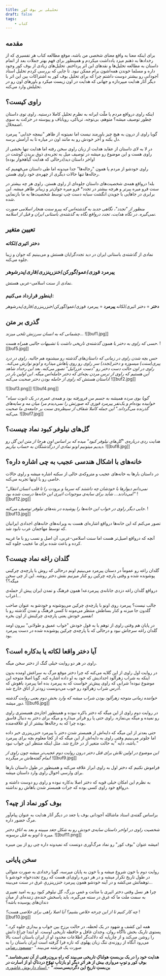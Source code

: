 ```yaml
---
title: تحلیلی بر بوف کور
draft: false
tags:
    - کتاب
---
```

## مقدمه
برای اینکه معنا به واقع معنای شخصی من باشه، موقع مطالعه کتاب هر تفسیری که از رخدادها به ذهنم میزد یادداشت میکردم و همینطور برای فهم بهتر جملات بعد از اتمام داستان به مطالعه تحلیل‌ها و نقدهای این اثر پرداختم.
تحلیل‌های زیادی از بوف کور وجود داره و مسلما خوندن همه‌اشون برام ممکن نبود. تا جایی که بررسی کردم تحلیل استاد آجودانی رو بیشتر دوست داشتم چرا که برای تحلیل بوف کور به اشتراکات بین این اثر با دیگر آثار هدایت میپردازه و جهانی که هدایت در اون زیست میکرد و باورهای اون رو در تحلیلش وارد می‌کنه.
## راوی کیست؟
اینکه راوی درواقع مردم یا ملّت ایرانه به نظرم تحلیل کاملا درستیه. راوی توی داستان چطور توصیف میشه؟
متوهم، بی‌توجه، تریاکی، رویاباف و پیوسته در حرکت به سوی اضمحلال.

گویا راوی از درون به هیچ چیز باورمند نیست اما نمیتونه از ظاهر "نیمچه خدایی" پیرمرد دل بکنه و آخر خودش رو به مانند اون در میاره تا به آرامش برسه.

در لا به لای داستان از عقاید هدایت از زبان راوی سخن رفته اما هدایت تنها بخشی از راوی هست و این موضوع رو میشه در توصیف میل به تجربه‌ی ذوق بریدن گوشت در اواخر داستان دید(درحالی که هدایت گیاهخوار بوده)

راوی خودشو از مردم یا همون "رجاله‌ها" جدا میدونه اما طی داستان می‌فهمیم که رجاله‌ها تنها حالات دیگری از چهره‌ی خود راوی هستن.

بله! درواقع همه‌ی شخصیت‌های داستان جلوه‌ای از راوی هستن. راوی هر چه بیشتر در سنت فرو میره پیرتر و هرچه بیشتر در تجدد* فرو میره جوان‌تر و زیباتر ظاهر میشه.
این برابری در جاهایی با جویدن انگشت سبابه دست چپ توسط شخصیت‌ها به ما بازنمایی شده.

*منظور از "تجدد"، نگاهی جدید به گذشته‌اس که پیرو سنت هنجار اسلامی صورت نمی‌گیره. در نگاه هدایت، تجدد درواقع نگاه به گذشته‌ی باستانی ایران و قبل از اسلامه.*
## تعیین متغیر
### دختر اثیری/لکاته
نمادی از گذشته‌ی باستانی ایران در دید تجددگرایان هستش و می‌بینیم که جوان و زیبا جلوه می‌کنه.
### پیرمرد قوزی/عمو/گورکن/خنزرپنزری/قاری/پدرشوهر
نمادی از سنت اسلامی-عربی هستش.
### اینطور قرارداد می‌کنیم:
**دختر** = دختر اثیری/لکاته
**پیرمرد** = پیرمرد قوزی/عمو/گورکن/خنزرپنزری/قاری/پدرشوهر
## گذری بر متن
*چشمانی که به انسان سرزنش تلخی میزند...*
![[buf1.jpg]]

*حسی که راوی به دختر یا همون گذشته‌ی تاریخی داشت با تشبیهات جالبی همراه هست.*
![[buf5.jpg]]

*حس بچه شدن راوی در زمانی که داستان‌های گذشته رو میشنوه هم جالبه.
راوی در درد پیری(سنت) میسوزه و دختر(تجدد) سر راوی رو روی پاهاش میذاره و اونو نوازش می‌کنه. راوی در اون حالت دست دختر رو "دست عزرائیل" تصور می‌کنه.
بعد این رخداد شاهد این هستیم که راوی از ترس مردن بچه‌ای که دختر حامله‌اس میگه.
این اولین بار در داستان هستش که راوی از حامله بودن دختر صحبت می‌کنه!*
![[buf2.jpg]]

![[buf3.png]]
![[buf4.png]]

*"گویا بوی مرده همیشه به جسم من فرورفته بود و همه‌ی عمرم در یک تابوت سیاه خوابیده بوده‌ام و یک‌نفر پیرمرد قوزی که صورتش را نمی‌دیدم مرا میان مه و سایه‌های گذرنده می‌گرداند."
این جمله کاملا شفاف از سیطره‌ی سنت بر جامعه‌ی ما صحبت می‌کنه.*
![[buf7.jpg]]
## گل‌های نیلوفر کبود نماد چیست؟
*هدایت ردی درباره‌ی "گل‌های نیلوفر کبود" میده که بر اساس اون هرجا از متن این گل رو دیدیم میتونیم اونو نمادی از درگذشتگان به حساب بیاریم.*
![[buf8.jpg]]
## خانه‌های با اشکال هندسی عجیب به چی اشاره داره؟
در داستان بارها به خانه‌های عجیب و متروکه‌ی خالی از سکنه اشاره میشه و راوی حالات خاصی رو با اونها تجربه می‌کنه.

*"نمی‌دانم دیوارها با خودشان چه داشتند که سرما و برودت را تا قلب انسان انتقال می‌دادند... شاید برای سایه‌ی موجودات اثیری این خانه‌ها درست شده بود!"*
![[buf12.jpg]]

*جایی دیگر راوی در خواب این خانه‌ها را پوشیده در بته‌های نیلوفر توصیف می‌کنه.*
![[buf13.jpg]]

تصور می‌کنم که این خانه‌ها درواقع اشاره‌ای هست به ویرانه‌های خانه‌های اجدادی ایرانیان که توسط مهاجمان عرب نابود شد.

آنچه که درواقع اصیل‌تر هست اما سنت اسلامی-عربی، آن اصل و نسب رو با ما غریبه کرده و باعث شده برای ما عجیب جلوه کنه.
## گلدان راغه نماد چیست؟
گلدان راغه رو عموماً در دستان پیرمرد می‌بینیم اونم درحالی که روش با پارچه‌ی چرکینی پوشونده شده و وقتی پارچه چرکین رو کنار میزنیم نقش دختر روشه. این از چی سخن میگه؟؟

درواقع گلدان راغه دزدی جانانه‌ی پیرمردعه!
همون فرهنگ و تمدن ایران پیش از حمله‌ی اعراب...

جالب نیست؟ پیرمرد روی اونو با پارچه‌ی چرکین می‌پوشونه و خودشو به عنوان صاحب گلدون جا میزنه و کنار بساطش منتظر می‌مونه تا کسی فرهنگ و تمدن گذشته رو با تفسیر خودش یعنی پارچه‌ی چرکینش از اون بخره!

در پایان هم وقتی راوی از توهم یا به قول خودش "خواب عمیق و طولانی" بیرون اومد گلدان راغه سرجاش نبود و درحالی که با پارچه‌ی چرکین پوشونده شده در دست پیرمرد بود.
## آیا دختر واقعا لکاته یا بدکاره است؟
راوی در هر دو روایت خیلی گنگ از دختر سخن میگه.

در روایت اول راوی از این گلایه می‌کنه که چرا دختر موقع مرگ به سراغش اومده بدون اینکه به شراب زهرآلود اجدادیش که خود به او داده اشاره کنه. گویا اصلا متوجه این موضوع نبوده!
شرابی که راوی پیش‌تر خواست که به پیرمرد بده اما پیرمرد باهوش که آدرس شراب زهرآلود رو خوب می‌دونست زودتر از اتاق خارج شد.

*خواننده زمانی متوجه زهرآلود بودن شراب میشه که وارد بخش دوم یعنی روایت گذشته دور میشه.*
![[buf6.jpg]]

در روایت دوم راوی از این میگه که دختر باکره نبوده و همینطور اجازه‌ی همبستری راوی رو نمیده و میگه بی‌نمازه.
راوی حتی پا رو فراتر میذاره و میگه برای دختر به دنبال فاسق بوده چرا که به رجاله‌ها بیشتر از او علاقه‌منده.

حتی بعدتر از این میگه که دایه‌اش از همبستر شدن دختر با پیرمرد خنزرپنزری خبر داده اما جلوتر می‌بینیم وقتی راوی به دایه‌اش از این میگه که از کجا معلوم بچه برای پیرمرد باشه، دایه "به حالت متغیر از در خارج شد. مثل اینکه منتظر این جواب نبود."

*این موضوع در اولین تلاش برای قتل دختر درون روایت دوم عجیب‌تر میشه چون راوی از تمام گفته‌هاش بر میگرده!*
![[buf9.jpg]]

فراموش نکنیم که دختر اول به راوی ابراز علاقه می‌کنه و همینطور در طول داستان بارها برای وارسی احوال راوی وارد داستان میشه.

به نظرم این امکان خیلی قویه که دختر اصلا بدکاره نبوده و راوی رو دوست داشته و درواقع خود راوی کسی بوده که جرات همبستر شدن باهاش رو نداشته.

## بوف کور نماد از چیه؟
براساس گفته‌ی استاد ماشالله آجودانی بوف یا جغد در دیگر آثار هدایت به عنوان پیام‌آور مرگ حضور داره.

*شخصیت راوی در اواخر داستان سایه‌ی خودش رو به شکل جغد میبینه و بعد به اتاق دختر میره تا اونو به قتل برسونه.*
![[buf11.png]]

میشه عنوان "بوف کور" رو نماد مرگ‌آوری دونست که نمیدونه داره چی رو از بین میبره!
## سخن پایانی
روایت دوم با خون شروع میشه و با خون به پایان میرسه، گویا رخدادی به صورت متوالی در طول تاریخ تکرار میشه و در هر دوره راوی‌ای هست که روح تجددخواه خودشو با توهماتش می‌کشه و در آینه خودشو همون پیرمرد خنزرپنزریِ غرق در سنت می‌بینه...

چرا هر نسل وقتی دختر اثیری با متانت و غمی بزرگ، گل نیلوفر کبود رو به امید تغییری به سمت ملت ما که غرق در سنته می‌گیره، باید پاسخش خنده‌ی زننده‌ای از میان دندان‌های پوسیده باشه؟

*چه کار کنیم تا از این چرخه خلاص بشیم؟ آیا اصلا راهی برای خلاصی هست؟*
![[buf10.jpg]]

"همه این کشف و شهود در یک لحظه، در حالت برزخ بین خواب و بیداری جلوه کرد. پستوی تاریک بخش ناآگاه روان، وجدان غافل و حافظه تاریخی اوست. او ابتدا چراغ دانش را روشن می‌کند و از چارپایه که دلالت‌گر اطلاعات محدود او از ایران باستان است بالا می‌رود آنگاه از روزنه‌ی تنگ زبان پهلوی که تازه فرا گرفته است ایران باستان را به صورت یک فرشته می‌بیند."
-[مسعود رضایی](http://adabiatdastani.rozblog.com/post/5 ) 

**"هدایت خود را در یک بن‌بستِ هولناکِ تاریخی می‌بیند که راهِ برون‌رفتی از آن نمی‌شناسد. بوفِ کور و توپِ مرواری بیش از هر اثرِ دیگرِ او بازتابِ تهوّعِ دردناکِ او از اسارت در بن‌بستِ تاریخِ این دگردیسی‌ست."**
-[ استاد داریوش عاشوری](https://vinesh.ir/%D9%85%D8%B9%D9%85%D9%91%D8%A7%DB%8C%D9%90-%D8%A8%D9%88%D9%81%D9%90-%DA%A9%D9%88%D8%B1/)